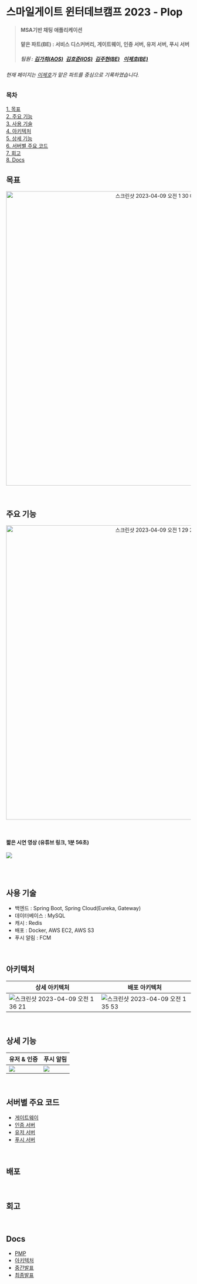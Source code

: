 # 스마일게이트 윈터데브캠프 2023 - Plop
> #### MSA기반 채팅 애플리케이션
> #### 맡은 파트(BE) : 서비스 디스커버리, 게이트웨이, 인증 서버, 유저 서버, 푸시 서버
> ##### 팀원 : [김가희(AOS)](https://github.com/kimgaheeme)&ensp;[김호준(IOS)](https://github.com/elddy0948)&ensp;[김주현(BE)](https://github.com/llsrrll96) &ensp;[이제호(BE)](https://github.com/jhl8109)
###### 현재 페이지는 [이제호](https://github.com/jhl8109)가 맡은 파트를 중심으로 기록하였습니다.

### 목차
[1. 목표](#목표)<br>
[2. 주요 기능](#주요-기능)<br>
[3. 사용 기술](#사용-기술)<br>
[4. 아키텍처](#아키텍처)<br>
[5. 상세 기능](#상세-기능)<br>
[6. 서버별 주요 코드](#서버별-주요-코드)<br>
[7. 회고](#회고)<br>
[8. Docs](#docs)<br>

## 목표
<p align="center"><img width="800" alt="스크린샷 2023-04-09 오전 1 30 07" src="https://user-images.githubusercontent.com/78259314/230732350-6e54e7f4-1720-42f3-813b-ab403289e725.png"></p>
<br>

## 주요 기능
<p align="center"><img width="800" alt="스크린샷 2023-04-09 오전 1 29 29" src="https://user-images.githubusercontent.com/78259314/230732323-b19e5e28-e0b1-42e3-b293-ab54d082007e.png"></p>
<br>

#### 짧은 시연 영상 (유튜브 링크, 1분 56초)
[<img src="https://user-images.githubusercontent.com/78259314/230733200-3fe3eac4-bf42-4095-92c3-aa03f676e61c.png">](https://youtu.be/CHYVsNMhxLk?t=0s)

<br><br>

## 사용 기술
- 백엔드 : Spring Boot, Spring Cloud(Eureka, Gateway)
- 데이터베이스 : MySQL
- 캐시 : Redis
- 배포 : Docker, AWS EC2, AWS S3
- 푸시 알림 : FCM
<br>

## 아키텍처
|상세 아키텍처|배포 아키텍처|
|---|---|
|<img alt="스크린샷 2023-04-09 오전 1 36 21" src="https://user-images.githubusercontent.com/78259314/230732623-49a5034e-20e2-4d3d-8ca1-0b6f5128feef.png">|<img alt="스크린샷 2023-04-09 오전 1 35 53" src="https://user-images.githubusercontent.com/78259314/230732608-1d69e8c8-2004-4750-8688-2c7278cfb779.png">|
<br>

## 상세 기능
|유저 & 인증|푸시 알림|
|---|---|
|<img src=https://user-images.githubusercontent.com/78259314/230734067-6e7064d4-d020-4bb7-b68e-252a29aa1074.png>|<img src=https://user-images.githubusercontent.com/78259314/230734053-10f28313-71df-4aa5-a1d2-1054bada8622.png>
<br>

## 서버별 주요 코드
- [게이트웨이](https://github.com/jhl8109/smilegate-winterdevcamp-plop/tree/main/src/server/gateway)
- [인증 서버](https://github.com/jhl8109/smilegate-winterdevcamp-plop/new/main/src/server/auth)
- [유저 서버](https://github.com/jhl8109/smilegate-winterdevcamp-plop/tree/main/src/server/user)
- [푸시 서버](https://github.com/jhl8109/smilegate-winterdevcamp-plop/tree/main/src/server/push)
<br>

## 배포

<br>

## 회고

<br>

## Docs
- [PMP](https://github.com/jhl8109/smilegate-winterdevcamp-plop/blob/main/docs/%EA%B2%BD%EB%82%A8_Plop_PMP.pdf)
- [아키텍처](https://github.com/jhl8109/smilegate-winterdevcamp-plop/blob/main/docs/%EA%B2%BD%EB%82%A8%20Plop%20%EC%95%84%ED%82%A4%ED%85%8D%EC%B2%98%20%EB%A6%AC%EB%B7%B0_20230113.pdf)
- [중간발표](https://github.com/jhl8109/smilegate-winterdevcamp-plop/blob/main/docs/%EC%9C%88%ED%84%B0%EB%8D%B0%EB%B8%8C%EC%BA%A0%ED%94%84_%EA%B2%BD%EB%82%A8%EC%A7%80%EB%B6%80_PLOP_%EC%A4%91%EA%B0%84%EB%B0%9C%ED%91%9C.pdf)
- [최종발표](https://github.com/jhl8109/smilegate-winterdevcamp-plop/blob/main/docs/%5B%E1%84%8E%E1%85%AC%E1%84%8C%E1%85%A9%E1%86%BC%E1%84%87%E1%85%A1%E1%86%AF%E1%84%91%E1%85%AD%5D%20%E1%84%80%E1%85%A7%E1%86%BC%E1%84%82%E1%85%A1%E1%86%B7_Plop.pdf)








